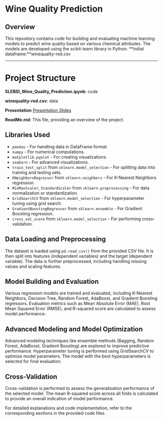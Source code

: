# **Wine Quality Prediction**

## Overview

This repository contains code for building and evaluating machine learning models to predict wine quality based on various chemical attributes. The models are developed using the scikit-learn library in Python.
**initial dataframe:**winequality-red.csv
****

# **Project Structure**
**SLEBID_Wine_Quality_Prediction.ipynb**: code

**winequality-red.csv**: data

**Presentation** [Presentation Slides](https://prezi.com/view/cGMDbSDrSKbz3AmhDTUb/)

**ReadMe.md**: This file, providing an overview of the project.

## Libraries Used

- `pandas` - For handling data in DataFrame format.
- `numpy` - For numerical computations.
- `matplotlib.pyplot` - For creating visualizations.
- `seaborn` - For advanced visualizations.
- `train_test_split` from `sklearn.model_selection` - For splitting data into training and testing sets.
- `KNeighborsRegressor` from `sklearn.neighbors` - For K-Nearest Neighbors regression.
- `MinMaxScaler`, `StandardScaler` from `sklearn.preprocessing` - For data normalization or standardization.
- `GridSearchCV` from `sklearn.model_selection` - For hyperparameter tuning using grid search.
- `GradientBoostingRegressor` from `sklearn.ensemble` - For Gradient Boosting regression.
- `cross_val_score` from `sklearn.model_selection` - For performing cross-validation.

## Data Loading and Preprocessing

The dataset is loaded using `pd.read_csv()` from the provided CSV file. It is then split into features (independent variables) and the target (dependent variable). The data is further preprocessed, including handling missing values and scaling features.

## Model Building and Evaluation

Various regression models are trained and evaluated, including K-Nearest Neighbors, Decision Tree, Random Forest, AdaBoost, and Gradient Boosting regressors. Evaluation metrics such as Mean Absolute Error (MAE), Root Mean Squared Error (RMSE), and R-squared score are calculated to assess model performance.

## Advanced Modeling and Model Optimization

Advanced modeling techniques like ensemble methods (Bagging, Random Forest, AdaBoost, Gradient Boosting) are explored to improve predictive performance. Hyperparameter tuning is performed using GridSearchCV to optimize model parameters. The model with the best hyperparameters is selected for final evaluation.

## Cross-Validation

Cross-validation is performed to assess the generalization performance of the selected model. The mean R-squared score across all folds is calculated to provide an overall indication of model performance.

For detailed explanations and code implementation, refer to the corresponding sections in the provided code files.

